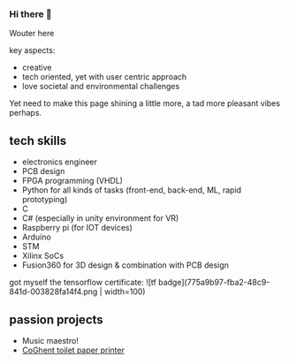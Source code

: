 ### Hi there 👋

Wouter here

key aspects:
- creative
- tech oriented, yet with user centric approach
- love societal and environmental challenges

Yet need to make this page shining a little more, a tad more pleasant vibes perhaps.

## tech skills

- electronics engineer
- PCB design
- FPGA programming (VHDL)
- Python for all kinds of tasks (front-end, back-end, ML, rapid prototyping)
- C
- C# (especially in unity environment for VR)
- Raspberry pi (for IOT devices)
- Arduino
- STM
- Xilinx SoCs
- Fusion360 for 3D design & combination with PCB design

got myself the tensorflow certificate: ![tf badge](775a9b97-fba2-48c9-841d-003828fa14f4.png | width=100)


## passion projects

- Music maestro!
- [CoGhent toilet paper printer](https://github.com/devriesewouter89/CoGhentToiletPaper)

<!--
**devriesewouter89/devriesewouter89** is a ✨ _special_ ✨ repository because its `README.md` (this file) appears on your GitHub profile.

Here are some ideas to get you started:

- 🔭 I’m currently working on ...
- 🌱 I’m currently learning ...
- 👯 I’m looking to collaborate on ...
- 🤔 I’m looking for help with ...
- 💬 Ask me about ...
- 📫 How to reach me: ...
- 😄 Pronouns: ...
- ⚡ Fun fact: ...
-->
